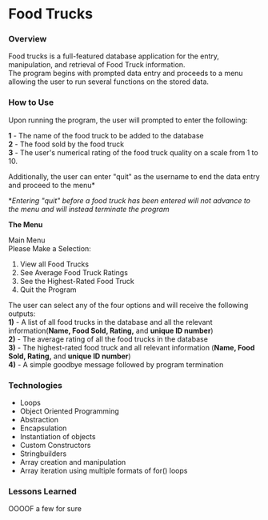 # Food Trucks

### Overview
Food trucks is a full-featured database application for the entry, manipulation, and retrieval of Food Truck information.     
 The program begins with prompted data entry and proceeds to a menu allowing the user to run several functions on the stored data.
### How to Use

Upon running the program, the user will prompted to enter the following:   

**1** - The name of the food truck to be added to the database   
**2** - The food sold by the food truck   
**3** - The user's numerical rating of the food truck quality on a scale from 1 to 10.

Additionally, the user can enter "quit" as the username to end the data entry and proceed to the menu*      
   
**Entering "quit" before a food truck has been entered will not advance to the menu and will instead terminate the program*

**The Menu**

Main Menu        
Please Make a Selection:        
1) View all Food Trucks        
2) See Average Food Truck Ratings         
3) See the Highest-Rated Food Truck        
4) Quit the Program        


The user can select any of the four options and will receive the following outputs:           
**1)** - A list of all food trucks in the database and all the relevant information(**Name, Food Sold, Rating,** and **unique ID number**)       
**2)** - The average rating of all the food trucks in the database                      
**3)** - The highest-rated food truck and all relevant information (**Name, Food Sold, Rating,** and **unique ID number**)      
**4)** - A simple goodbye message followed by program termination            


### Technologies

* Loops
* Object Oriented Programming
* Abstraction
* Encapsulation
* Instantiation of objects
* Custom Constructors
* Stringbuilders
* Array creation and manipulation
* Array iteration using multiple formats of for() loops

### Lessons Learned


OOOOF a few for sure
